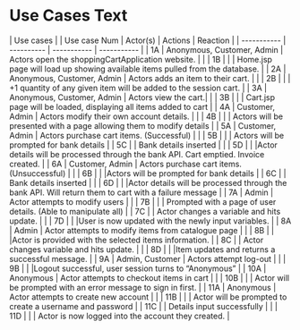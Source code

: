 
# Use Cases Text

| Use cases   	|
| Use case Num 	| Actor(s)   | Actions     | Reaction    |
| ----------- 	| ---------- | ----------- | ----------- |
| 1A 	| Anonymous, Customer, Admin | Actors open the shoppingCartApplication website. |  |
| 1B 	|  | | Home.jsp page will load up showing available items pulled from the database.  |
| 2A 	| Anonymous, Customer, Admin | Actors adds an item to their cart. |  |
| 2B 	|  | | +1 quantity of any given item will be added to the session cart.  |
| 3A 	| Anonymous, Customer, Admin | Actors view the cart.|  |
| 3B 	|  | | Cart.jsp page will be loaded, displaying all items added to cart  |
| 4A 	| Customer, Admin | Actors modify their own account details. |  |
| 4B 	|  | | Actors will be presented with a page allowing them to modify details  |
| 5A 	| Customer, Admin | Actors purchase cart items. (Successful) |  |
| 5B 	|  | | Actors will be prompted for bank details |
| 5C 	|  | Bank details inserted |  |
| 5D 	|  | |Actor details will be processed through the bank API. Cart emptied. Invoice created.  |
| 6A 	| Customer, Admin | Actors purchase cart items. (Unsuccessful) |  |
| 6B 	|  | |Actors will be prompted for bank details |
| 6C 	|  | Bank details inserted |  |
| 6D 	|  | |Actor details will be processed through the bank API. Will return them to cart with a failure message |
| 7A 	| Admin | Actor attempts to modify users |  |
| 7B 	|  | | Prompted with a page of user details. (Able to manipulate all) |
| 7C 	|  | Actor changes a variable and hits update. |  |
| 7D 	|  | |User is now updated with the newly input variables.  |
| 8A 	| Admin | Actor attempts to modify items from catalogue page |  |
| 8B 	|  | |Actor is provided with the selected items information. |
| 8C 	|  | Actor changes variable and hits update. |  |
| 8D 	|  | |Item updates and returns a successful message. |
| 9A 	| Admin, Customer | Actors attempt log-out |  |
| 9B 	|  | |Logout successful, user session turns to “Anonymous” |
| 10A	| Anonymous	| Actor attempts to checkout items in cart |  |	
| 10B	|		|  | Actor will be prompted with an error message to sign in first. |
| 11A	| Anonymous	| Actor attempts to create new account	|  |
| 11B	|		|  | Actor will be prompted to create a username and password |
| 11C |		| Details input successfully	|  |
| 11D |		|	 | Actor is now logged into the account they created. |




























